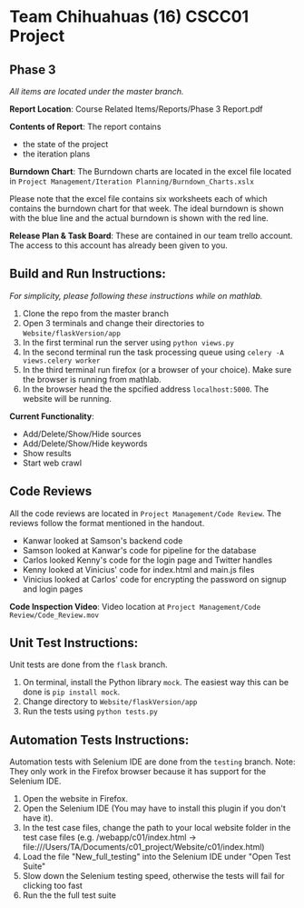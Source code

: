 Team Chihuahuas (16) CSCC01 Project
===================================

Phase 3
-------
_All items are located under the master branch._

**Report Location**: Course Related Items/Reports/Phase 3 Report.pdf

**Contents of Report**: The report contains 

- the state of the project
- the iteration plans

**Burndown Chart**: The Burndown charts are located in the excel file located in `Project Management/Iteration Planning/Burndown_Charts.xslx`

Please note that the excel file contains six worksheets each of which contains the burndown chart for that week. The ideal burndown is shown with the blue line and the actual burndown is shown with the red line.

**Release Plan & Task Board**: These are contained in our team trello account. The access to this account has already been given to you.

Build and Run Instructions:
---------------------------
_For simplicity, please following these instructions while on mathlab._

1. Clone the repo from the master branch
2. Open 3 terminals and change their directories to `Website/flaskVersion/app`
3. In the first terminal run the server using `python views.py`
4. In the second terminal run the task processing queue using `celery -A views.celery worker`
5. In the third terminal run firefox (or a browser of your choice). Make sure the browser is running from mathlab.
6. In the browser head the the spcified address `localhost:5000`. The website will be running.

**Current Functionality**:
  
- Add/Delete/Show/Hide sources
- Add/Delete/Show/Hide keywords
- Show results
- Start web crawl

Code Reviews
-----------------------
All the code reviews are located in `Project Management/Code Review`. The reviews follow the format mentioned in the handout.
- Kanwar looked at Samson's backend code
- Samson looked at Kanwar's code for pipeline for the database
- Carlos looked Kenny's code for the login page and Twitter handles
- Kenny looked at Vinicius' code for index.html and main.js files
- Vinicius looked at Carlos' code for encrypting the password on signup and login pages

**Code Inspection Video**: Video location at `Project Management/Code Review/Code_Review.mov`

Unit Test Instructions:
-----------------------
Unit tests are done from the `flask` branch.

1. On terminal, install the Python library `mock`. The easiest way this can be done is `pip install mock`.
2. Change directory to `Website/flaskVersion/app`
3. Run the tests using `python tests.py`

Automation Tests Instructions:
------------------------------
Automation tests with Selenium IDE are done from the `testing` branch.
Note: They only work in the Firefox browser because it has support for the Selenium IDE.

1. Open the website in Firefox.
2. Open the Selenium IDE (You may have to install this plugin if you don't have it).
3. In the test case files, change the path to your local website folder in the test case files (e.g. <td>/webapp/c01/index.html</td> -> <td>file:///Users/TA/Documents/c01_project/Website/c01/index.html</td>)
4. Load the file "New_full_testing" into the Selenium IDE under "Open Test Suite"
5. Slow down the Selenium testing speed, otherwise the tests will fail for clicking too fast
6. Run the the full test suite
